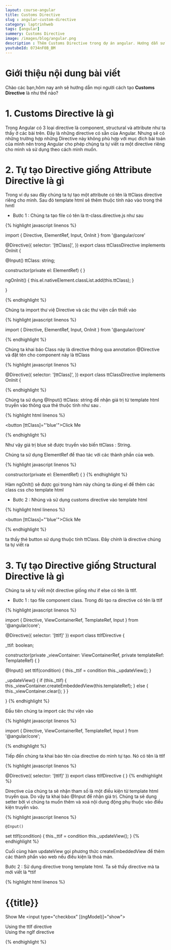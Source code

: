 ```yaml
---
layout: course-angular
title: Customs Directive 
slug : angular-custom-directive
category: laptrinhweb
tags: [angular]
summery: Customs Directive  
image: /images/blog/angular.png
description : Thêm Customs Directive trong dự án angular. Hướng dẫn sử dụng Customs Directive vào dự án Angular. Hướng dẫn các tạo Customs Directive vào dự án.
youtubeId: 0734nF0B_BM
---
```


# **Giới thiệu nội dung bài viết**

Chào các bạn,hôm nay anh sẽ hướng dẫn mọi người cách tạo <b>Customs Directive</b> là như thế nào? 

# **1. Customs Directive là gì**

Trong Angular có 3 loại directive là component, structural và attribute như ta thấy ở các bài trên. Đây là những directive có sẳn của Angular. Nhưng sẽ có những trường hợp những Directive này không phù hợp với mục đích bài toán của mình nên trong Angular cho phép chúng ta tự viết ra một directive riêng cho mình và sử dụng theo cách mình muốn.

 # **2. Tự tạo Directive giống Attribute Directive là gì**

 Trong ví dụ sau đây chúng ta tự tạo một attribute có tên là ttClass directive riêng cho mình. Sau đó template html sẽ thêm thuộc tính nào vào trong thẻ hmtl

 - Bước 1 : Chúng ta tạo file có tên là tt-class.directive.js như sau

{% highlight javascript  linenos %}

import { Directive, ElementRef, Input, OnInit } from '@angular/core'
 
@Directive({
  selector: '[ttClass]',
})
export class ttClassDirective implements OnInit {
 
  @Input() ttClass: string;
 
  constructor(private el: ElementRef) {
  }
 
  ngOnInit() {
    this.el.nativeElement.classList.add(this.ttClass);
  }
 
}

{% endhighlight %}

Chúng ta import thư việ Directive và các thư viện cần thiết vào 

{% highlight javascript  linenos %}

import { Directive, ElementRef, Input, OnInit } from '@angular/core'

{% endhighlight %}

Chúng ta khai báo Class này là directive thông qua annotation @Directive và đặt tên cho component này là ttClass

{% highlight javascript  linenos %}

@Directive({
  selector: '[ttClass]',
})
export class ttClassDirective implements OnInit {

{% endhighlight %}

Chúng ta sử dụng @Input() ttClass: string để nhận giá trị từ template html truyền vào thông qua thẻ thuộc tính như sau .

{% highlight html  linenos %}

<button [ttClass]="'blue'">Click Me</button>

{% endhighlight %}

Như vậy giá trị blue sẽ được truyền vào biến ttClass : String.

Chúng ta sử dụng ElementRef để thao tác với các thành phần của web.

{% highlight javascript  linenos %}

constructor(private el: ElementRef) { }
{% endhighlight %}

Hàm ngOnIt() sẽ được gọi trong hàm này chúng ta dùng el để thêm các class css cho template html 

- Bước 2 : Nhúng và sử dụng customs directive vào template html

{% highlight html  linenos %}

<button [ttClass]="'blue'">Click Me</button>

{% endhighlight %}

ta thấy thẻ button sử dụng thuộc tính ttClass. Đây chính là directive chúng ta tự viết ra

 # **3. Tự tạo Directive giống Structural Directive là gì**

Chúng ta sẽ tự viết một directive giống như if else có tên là ttIf. 

- Bước 1 : tạo file component class. Trong đó tạo ra directive có tên là ttIf

{% highlight javascript  linenos %}

import { Directive, ViewContainerRef, TemplateRef, Input } from '@angular/core';
 
@Directive({ 
  selector: '[ttIf]' 
})
export class ttIfDirective  {
 
  _ttif: boolean;
 
  constructor(private _viewContainer: ViewContainerRef,
            private templateRef: TemplateRef<any>) {
  }
 
 
  @Input()
  set ttIf(condition) {
    this._ttif = condition
    this._updateView();
  }
 
  _updateView() {
    if (this._ttif) {
      this._viewContainer.createEmbeddedView(this.templateRef);
    }
    else {
      this._viewContainer.clear();
    }
  }
 
}
{% endhighlight %}

Đầu tiên chúng ta import các thư viện vào

{% highlight javascript  linenos %}

import { Directive, ViewContainerRef, TemplateRef, Input } from '@angular/core';

{% endhighlight %}

Tiếp đến chúng ta khai báo tên của  directive do mình tự tạo. Nó có tên là ttIf

{% highlight javascript  linenos %}
 
@Directive({ 
  selector: '[ttIf]' 
})
export class ttIfDirective  {
}
{% endhighlight %}

Directive của chúng ta sẽ nhận tham số là một điều kiện từ template html truyền qua. Do vậy ta khai báo @Input để nhận giá trị. Chúng ta sẽ dụng setter bời vì chúng ta muốn thêm và xoá nội dung động phụ thuộc vào điều kiện truyền vào.

{% highlight javascript  linenos %}

	@Input()
  set ttIf(condition) {
    this._ttif = condition
    this._updateView();
  }
{% endhighlight %}

Cuối cùng hàm updateView gọi phương thức createEmbeddedView để thêm các thành phần vào web nếu điều kiện là thoả mản.

Bước 2 : Sử dụng directive trong template html. Ta sẽ thấy directive mà ta mới viết là \*ttif 

{% highlight html  linenos %}

<h1> {{title}} </h1>
 
Show Me
<input type="checkbox" [(ngModel)]="show">
 
<div *ttIf="show">
  Using the ttIf directive
</div>
 
<div *ngIf="show">
  Using the ngIf directive
</div>

{% endhighlight %}









